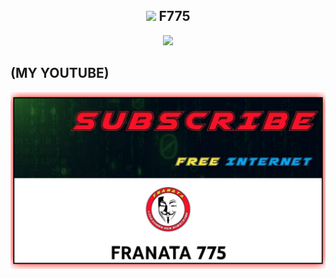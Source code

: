<!-- Hi skid <3 -->

<h2 align="center"><img src="https://s8.gifyu.com/images/979447220829032478.gif" height="25px"> F775<a href="https://discord.gg/onlp"></a></h2>

<p align="center">

<img src="https://readme-typing-svg.herokuapp.com?color=000000&center=true&vCenter=true&multiline=true&height=85&lines=𝙃𝙚𝙡𝙡𝙤,+𝙬𝙚𝙡𝙘𝙤𝙢𝙚;𝗜𝗻𝘁𝗿𝗼𝗱𝘂𝗰𝗲+𝗠𝘆+𝗡𝗮𝗺𝗲+𝘍775;𝗦𝘂𝗯𝘀𝗰𝗿𝗶𝗯𝗲+𝘁𝗼+𝗬𝗼𝘂𝗧𝘂𝗯𝗲+𝘍𝘳𝘢𝘯𝘢𝘵𝘢775">

  ## (MY YOUTUBE)

[![LeetHub](https://github.com/FranataVPN/FranataVPN/blob/main/20221010_001912.png)](https://youtu.be/NvKR9yM0G3E "LeetHub saves lives!")



